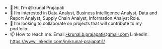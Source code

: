 - 👋 Hi, I’m @krunal Prajapati
- 👀 I’m interested in Data Analyst, Business Intelligence Analyst, Data and Report Analyst, Supply Chain Analyst, Information Analyst Role.
- 💞️ I’m looking to collaborate on projects that will contribute to my portfolio.
- 📫 How to reach me:  Email:-krunal.b.prajapati@gmail.com          LinkedIn: https://www.linkedin.com/in/krunal-prajapati1/
  

<!---
krunalpr/krunalpr is a ✨ special ✨ repository because its `README.md` (this file) appears on your GitHub profile.
You can click the Preview link to take a look at your changes.
--->
